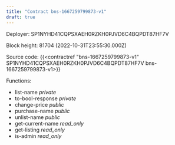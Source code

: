 ```yaml
---
title: "Contract bns-1667259799873-v1"
draft: true
---
```

Deployer: SP1NYHD41CQPSXAEH0RZKH0PJVD6C4BQPDT87HF7V


 



Block height: 81704 (2022-10-31T23:55:30.000Z)

Source code: {{<contractref "bns-1667259799873-v1" SP1NYHD41CQPSXAEH0RZKH0PJVD6C4BQPDT87HF7V bns-1667259799873-v1>}}

Functions:

* list-name _private_
* to-bool-response _private_
* change-price _public_
* purchase-name _public_
* unlist-name _public_
* get-current-name _read_only_
* get-listing _read_only_
* is-admin _read_only_
